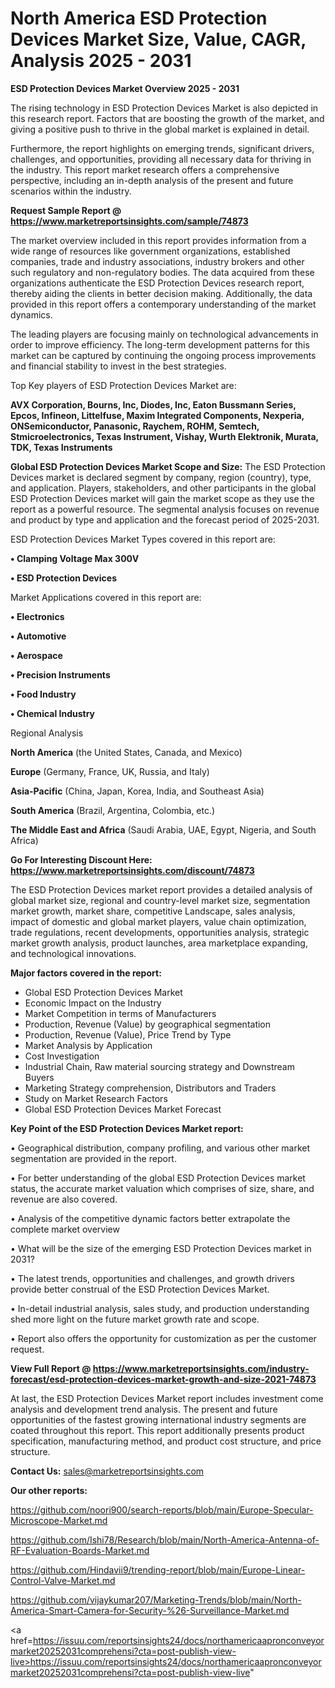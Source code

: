 # North America ESD Protection Devices Market Size, Value, CAGR, Analysis 2025 - 2031

<Strong> ESD Protection Devices Market Overview 2025 - 2031</strong>

The rising technology in ESD Protection Devices Market is also depicted in this research report. Factors that are boosting the growth of the market, and giving a positive push to thrive in the global market is explained in detail.

Furthermore, the report highlights on emerging trends, significant drivers, challenges, and opportunities, providing all necessary data for thriving in the industry. This report market research offers a comprehensive perspective, including an in-depth analysis of the present and future scenarios within the industry.

<strong>Request Sample Report @ <a href=https://www.marketreportsinsights.com/sample/74873>https://www.marketreportsinsights.com/sample/74873</a></strong>

The market overview included in this report provides information from a wide range of resources like government organizations, established companies, trade and industry associations, industry brokers and other such regulatory and non-regulatory bodies. The data acquired from these organizations authenticate the ESD Protection Devices research report, thereby aiding the clients in better decision making. Additionally, the data provided in this report offers a contemporary understanding of the market dynamics.

The leading players are focusing mainly on technological advancements in order to improve efficiency. The long-term development patterns for this market can be captured by continuing the ongoing process improvements and financial stability to invest in the best strategies.

Top Key players of ESD Protection Devices Market are:

<strong>AVX Corporation, Bourns, Inc, Diodes, Inc, Eaton Bussmann Series, Epcos, Infineon, Littelfuse, Maxim Integrated Components, Nexperia, ONSemiconductor, Panasonic, Raychem, ROHM, Semtech, Stmicroelectronics, Texas Instrument, Vishay, Wurth Elektronik, Murata, TDK, Texas Instruments</strong>

<strong><b>Global ESD Protection Devices Market Scope and Size:</b></strong>
The ESD Protection Devices market is declared segment by company, region (country), type, and application. Players, stakeholders, and other participants in the global ESD Protection Devices market will gain the market scope as they use the report as a powerful resource. The segmental analysis focuses on revenue and product by type and application and the forecast period of 2025-2031.

ESD Protection Devices Market Types covered in this report are:

<strong>• Clamping Voltage Max 300V

• ESD Protection Devices</strong>

Market Applications covered in this report are:

<strong>• Electronics

• Automotive

• Aerospace

• Precision Instruments

• Food Industry

• Chemical Industry</strong> 

Regional Analysis

<strong>North America</strong> (the United States, Canada, and Mexico)

<strong>Europe</strong> (Germany, France, UK, Russia, and Italy)

<strong>Asia-Pacific</strong> (China, Japan, Korea, India, and Southeast Asia)

<strong>South America</strong> (Brazil, Argentina, Colombia, etc.)

<strong>The Middle East and Africa</strong> (Saudi Arabia, UAE, Egypt, Nigeria, and South Africa)

<strong>Go For Interesting Discount Here: <a href=https://www.marketreportsinsights.com/discount/74873>https://www.marketreportsinsights.com/discount/74873</a></strong>

The ESD Protection Devices market report provides a detailed analysis of global market size, regional and country-level market size, segmentation market growth, market share, competitive Landscape, sales analysis, impact of domestic and global market players, value chain optimization, trade regulations, recent developments, opportunities analysis, strategic market growth analysis, product launches, area marketplace expanding, and technological innovations.

<strong><b>Major factors covered in the report:</b></strong>
<ul>
  <li>Global ESD Protection Devices Market </li>
  <li>Economic Impact on the Industry</li>
  <li>Market Competition in terms of Manufacturers</li>
  <li>Production, Revenue (Value) by geographical segmentation</li>
  <li>Production, Revenue (Value), Price Trend by Type</li>
  <li>Market Analysis by Application</li>
  <li>Cost Investigation</li>
  <li>Industrial Chain, Raw material sourcing strategy and Downstream Buyers</li>
  <li>Marketing Strategy comprehension, Distributors and Traders</li>
  <li>Study on Market Research Factors</li>
  <li>Global ESD Protection Devices Market Forecast</li>
</ul>

<strong><b>Key Point of the ESD Protection Devices Market report:</b></strong>

• Geographical distribution, company profiling, and various other market segmentation are provided in the report.

• For better understanding of the global ESD Protection Devices market status, the accurate market valuation which comprises of size, share, and revenue are also covered.

• Analysis of the competitive dynamic factors better extrapolate the complete market overview

• What will be the size of the emerging ESD Protection Devices market in 2031?

• The latest trends, opportunities and challenges, and growth drivers provide better construal of the ESD Protection Devices Market.

• In-detail industrial analysis, sales study, and production understanding shed more light on the future market growth rate and scope.

• Report also offers the opportunity for customization as per the customer request.

<strong><b>View Full Report @ <a href=https://www.marketreportsinsights.com/industry-forecast/esd-protection-devices-market-growth-and-size-2021-74873>https://www.marketreportsinsights.com/industry-forecast/esd-protection-devices-market-growth-and-size-2021-74873</a></b></strong>


At last, the ESD Protection Devices Market report includes investment come analysis and development trend analysis. The present and future opportunities of the fastest growing international industry segments are coated throughout this report. This report additionally presents product specification, manufacturing method, and product cost structure, and price structure.

<strong>Contact Us:</strong>
sales@marketreportsinsights.com

<strong>Our other reports:</strong>

<a href=https://github.com/noori900/search-reports/blob/main/Europe-Specular-Microscope-Market.md>https://github.com/noori900/search-reports/blob/main/Europe-Specular-Microscope-Market.md</a>

<a href=https://github.com/Ishi78/Research/blob/main/North-America-Antenna-of-RF-Evaluation-Boards-Market.md>https://github.com/Ishi78/Research/blob/main/North-America-Antenna-of-RF-Evaluation-Boards-Market.md</a>

<a href=https://github.com/Hindavii9/trending-report/blob/main/Europe-Linear-Control-Valve-Market.md>https://github.com/Hindavii9/trending-report/blob/main/Europe-Linear-Control-Valve-Market.md</a>

<a href=https://github.com/vijaykumar207/Marketing-Trends/blob/main/North-America-Smart-Camera-for-Security-%26-Surveillance-Market.md>https://github.com/vijaykumar207/Marketing-Trends/blob/main/North-America-Smart-Camera-for-Security-%26-Surveillance-Market.md</a>

<a href=https://issuu.com/reportsinsights24/docs/northamericaapronconveyormarket20252031comprehensi?cta=post-publish-view-live>https://issuu.com/reportsinsights24/docs/northamericaapronconveyormarket20252031comprehensi?cta=post-publish-view-live</a>"
